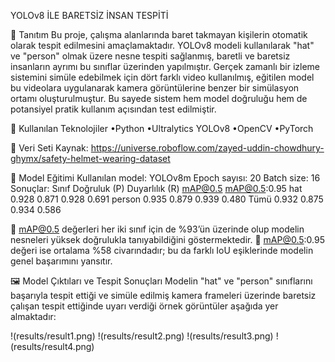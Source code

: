 YOLOv8 İLE BARETSİZ İNSAN TESPİTİ

📌 Tanıtım
Bu proje, çalışma alanlarında baret takmayan kişilerin otomatik olarak tespit edilmesini amaçlamaktadır. YOLOv8 modeli kullanılarak "hat" ve "person" olmak üzere nesne tespiti sağlanmış, baretli ve baretsiz insanların ayrımı bu sınıflar üzerinden yapılmıştır. Gerçek zamanlı bir izleme sistemini simüle edebilmek için dört farklı video kullanılmış, eğitilen model bu videolara uygulanarak kamera görüntülerine benzer bir simülasyon ortamı oluşturulmuştur. Bu sayede sistem hem model doğruluğu hem de potansiyel pratik kullanım açısından test edilmiştir.

🧰 Kullanılan Teknolojiler
•Python
•Ultralytics YOLOv8
•OpenCV
•PyTorch

📂 Veri Seti
Kaynak: https://universe.roboflow.com/zayed-uddin-chowdhury-ghymx/safety-helmet-wearing-dataset

🧠 Model Eğitimi
Kullanılan model: YOLOv8m
Epoch sayısı: 20
Batch size: 16
Sonuçlar: 
Sınıf   	Doğruluk (P)	 Duyarlılık (R) 	mAP@0.5	  mAP@0.5:0.95
hat 	       0.928	         0.871	       0.928	      0.691
person	     0.935           0.879         0.939	      0.480
Tümü	       0.932	         0.875	       0.934	      0.586

📌 mAP@0.5 değerleri her iki sınıf için de %93’ün üzerinde olup modelin nesneleri yüksek doğrulukla tanıyabildiğini göstermektedir.
📌 mAP@0.5:0.95 değeri ise ortalama %58 civarındadır; bu da farklı IoU eşiklerinde modelin genel başarımını yansıtır.

🖼️ Model Çıktıları ve Tespit Sonuçları
Modelin "hat" ve "person" sınıflarını başarıyla tespit ettiği ve simüle edilmiş kamera frameleri üzerinde baretsiz çalışan tespit ettiğinde uyarı verdiği örnek görüntüler aşağıda yer almaktadır:

!(results/result1.png)
!(results/result2.png)
!(results/result3.png)
!(results/result4.png)



